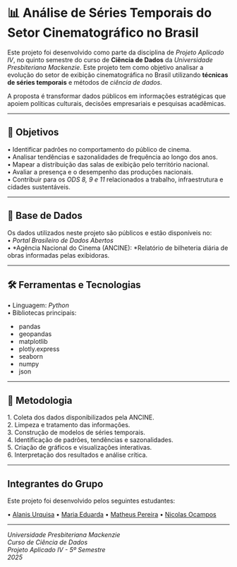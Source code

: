 # 📊 Análise de Séries Temporais do Setor Cinematográfico no Brasil  

Este projeto foi desenvolvido como parte da disciplina de *Projeto Aplicado IV*, no quinto semestre do curso de **Ciência de Dados** da *Universidade Presbiteriana Mackenzie*. Este projeto tem como objetivo analisar a evolução do setor de exibição cinematográfica no Brasil utilizando **técnicas de séries temporais** e métodos de *ciência de dados*.  

A proposta é transformar dados públicos em informações estratégicas que apoiem políticas culturais, decisões empresariais e pesquisas acadêmicas.  

---

## 🚀 Objetivos  

•⁠  ⁠Identificar padrões no comportamento do público de cinema.  
•⁠  ⁠Analisar tendências e sazonalidades de frequência ao longo dos anos.  
•⁠  ⁠Mapear a distribuição das salas de exibição pelo território nacional.  
•⁠  ⁠Avaliar a presença e o desempenho das produções nacionais.  
•⁠  ⁠Contribuir para os *ODS 8, 9 e 11* relacionados a trabalho, infraestrutura e cidades sustentáveis.  

---

## 📂 Base de Dados  

Os dados utilizados neste projeto são públicos e estão disponíveis no:  
•⁠  ⁠*Portal Brasileiro de Dados Abertos*  
•⁠  ⁠*Agência Nacional do Cinema (ANCINE): *Relatório de bilheteria diária de obras informadas pelas exibidoras.  

---

## 🛠️ Ferramentas e Tecnologias  

•⁠  ⁠Linguagem: *Python*  
•⁠  ⁠Bibliotecas principais:  
  - ⁠ pandas ⁠  
  - ⁠ geopandas ⁠  
  - ⁠ matplotlib ⁠  
  - ⁠ plotly.express ⁠  
  - ⁠ seaborn ⁠  
  - ⁠ numpy ⁠  
  - ⁠ json ⁠  

---

## 🔎 Metodologia  

1.⁠ ⁠Coleta dos dados disponibilizados pela ANCINE.  
2.⁠ ⁠Limpeza e tratamento das informações.  
3.⁠ ⁠Construção de modelos de séries temporais.  
4.⁠ ⁠Identificação de padrões, tendências e sazonalidades.  
5.⁠ ⁠Criação de gráficos e visualizações interativas.  
6.⁠ ⁠Interpretação dos resultados e análise crítica.  

---

## Integrantes do Grupo

Este projeto foi desenvolvido pelos seguintes estudantes:

•⁠  ⁠[Alanis Urquisa](https://br.linkedin.com/in/alanis-urquisa)
•⁠  ⁠[Maria Eduarda](https://www.linkedin.com/in/maria-eduarda-538233231/)
•⁠  ⁠[Matheus Pereira](https://br.linkedin.com/in/matheus-fortunato-720a56104)
•⁠  ⁠[Nicolas Ocampos](https://br.linkedin.com/in/nicolas-ocampos-10b7ba21a)

---

*Universidade Presbiteriana Mackenzie*  
*Curso de Ciência de Dados*  
*Projeto Aplicado IV - 5º Semestre*  
*2025*